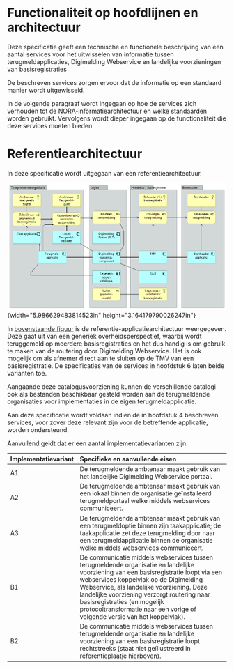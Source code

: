 
# Functionaliteit op hoofdlijnen en architectuur

Deze specificatie geeft een technische en functionele beschrijving van
een aantal services voor het uitwisselen van informatie tussen
terugmeldapplicaties, Digimelding Webservice en landelijke voorzieningen
van basisregistraties

De beschreven services zorgen ervoor dat de informatie op een standaard
manier wordt uitgewisseld.

In de volgende paragraaf wordt ingegaan op hoe de services zich
verhouden tot de NORA-informatiearchitectuur en welke standaarden worden
gebruikt. Vervolgens wordt dieper ingegaan op de functionaliteit die
deze services moeten bieden.

# Referentiearchitectuur

In deze specificatie wordt uitgegaan van een referentiearchitectuur.

![De referentiearchitectuur](images/image1.png "De referentiearchitectuur"){width="5.986629483814523in"
height="3.164179790026247in"}

In [bovenstaande figuur](#fig-de-referentiearchitectuur) is de referentie-applicatiearchitectuur weergegeven. Deze
gaat uit van een generiek overheidsperspectief, waarbij wordt
teruggemeld op meerdere basisregistraties en het dus handig is om
gebruik te maken van de routering door Digimelding Webservice. Het is
ook mogelijk om als afnemer direct aan te sluiten op de TMV van een
basisregistratie. De specificaties van de services in hoofdstuk 6 laten
beide varianten toe.

Aangaande deze catalogusvoorziening kunnen de verschillende catalogi ook
als bestanden beschikbaar gesteld worden aan de terugmeldende
organisaties voor implementaties in de eigen terugmeldapplicatie.

Aan deze specificatie wordt voldaan indien de in hoofdstuk 4 beschreven
services, voor zover deze relevant zijn voor de betreffende applicatie,
worden ondersteund.

Aanvullend geldt dat er een aantal implementatievarianten zijn.

  | Implementatievariant  | Specifieke en aanvullende eisen |
  | :-------------------  | :------------------------------ |
  | A1                    |  De terugmeldende ambtenaar maakt gebruik van het landelijke Digimelding Webservice portaal. |
  | A2                    |  De terugmeldende ambtenaar maakt gebruik van een lokaal binnen de organisatie geïnstalleerd terugmeldportaal welke middels webservices communiceert. |
  | A3                    |  De terugmeldende ambtenaar maakt gebruik van een terugmeldoptie binnen zijn taakapplicatie; de taakapplicatie zet deze terugmelding door naar een terugmeldapplicatie binnen de organisatie welke middels webservices communiceert. |
  | B1                    |  De communicatie middels webservices tussen terugmeldende organisatie en landelijke voorziening van een basisregistratie loopt via een webservices koppelvlak op de Digimelding Webservice, als landelijke voorziening. Deze landelijke voorziening verzorgt routering naar basisregistraties (en mogelijk protocoltransformatie naar een vorige of volgende versie van het koppelvlak). |
  | B2                    |  De communicatie middels webservices tussen terugmeldende organisatie en landelijke voorziening van een basisregistratie loopt rechtstreeks (staat niet geïllustreerd in referentieplaatje hierboven). |
